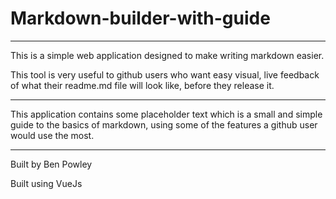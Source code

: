 # Markdown-builder-with-guide

---
This is a simple web application designed to make writing markdown easier.

This tool is very useful to github users who want easy visual, live feedback of what their readme.md file will look like, before they release it.

---
This application contains some placeholder text which is a small and simple guide to the basics of markdown, using some of the features a github user would use the most.

---
Built by Ben Powley

Built using VueJs
